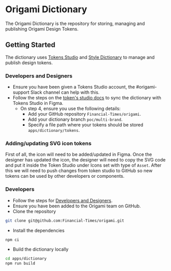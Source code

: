 # Origami Dictionary

The Origami Dictionary is the repository for storing, managing and publishing Origami Design Tokens.

## Getting Started

The dictionary uses [Tokens Studio](https://tokens.studio/) and [Style Dictionary](https://amzn.github.io/style-dictionary/#/) to manage and publish design tokens.

### Developers and Designers

- Ensure you have been given a Tokens Studio account, the #origami-support Slack channel can help with this.
- Follow the steps on the [token's studio docs](https://docs.tokens.studio/sync/github) to sync the dictionary with Tokens Studio in Figma.
  - On step 4, ensure you use the following details:
    - Add your GitHub repository `Financial-Times/origami`.
    - Add your dictionary branch `poc/multi-brand`.
    - Specify a file path where your tokens should be stored `apps/dictionary/tokens`.

### Adding/updating SVG icon tokens

First of all, the icon will need to be added/updated in Figma. Once the designer has updated the icon, the designer will need to copy the SVG code and put it inside the Token Studio under Icons set with type of `Asset`. After this we will need to push changes from token studio to GitHub so new tokens can be used by other developers or components.

### Developers

- Follow the steps for [Developers and Designers](#developers-and-desingers).
- Ensure you have been added to the Origami team on GitHub.
- Clone the repository

```bash
git clone git@github.com:Financial-Times/origami.git
```

- Install the dependencies

```bash
npm ci
```

- Build the dictionary locally

```bash
cd apps/dictionary
npm run build
```
